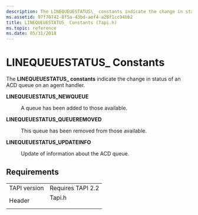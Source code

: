 ```yaml
---
description: The LINEQUEUESTATUS\_ constants indicate the change in status of an ACD queue on an agent handler.
ms.assetid: 97f70742-8f5a-43bd-aef4-a28f1cc94bb2
title: LINEQUEUESTATUS_ Constants (Tapi.h)
ms.topic: reference
ms.date: 05/31/2018
---
```


# LINEQUEUESTATUS\_ Constants

The **LINEQUEUESTATUS\_ constants** indicate the change in status of an ACD queue on an agent handler.

<dl> <dt>

<span id="LINEQUEUESTATUS_NEWQUEUE"></span><span id="linequeuestatus_newqueue"></span>**LINEQUEUESTATUS\_NEWQUEUE**
</dt> <dd> <dl> <dt>



A queue has been added to those available.


</dt> </dl> </dd> <dt>

<span id="LINEQUEUESTATUS_QUEUEREMOVED"></span><span id="linequeuestatus_queueremoved"></span>**LINEQUEUESTATUS\_QUEUEREMOVED**
</dt> <dd> <dl> <dt>



This queue has been removed from those available.


</dt> </dl> </dd> <dt>

<span id="LINEQUEUESTATUS_UPDATEINFO"></span><span id="linequeuestatus_updateinfo"></span>**LINEQUEUESTATUS\_UPDATEINFO**
</dt> <dd> <dl> <dt>



Update of information about the ACD queue.


</dt> </dl> </dd> </dl>

## Requirements



|                         |                                                                                   |
|-------------------------|-----------------------------------------------------------------------------------|
| TAPI version<br/> | Requires TAPI 2.2<br/>                                                      |
| Header<br/>       | <dl> <dt>Tapi.h</dt> </dl> |



 

 




